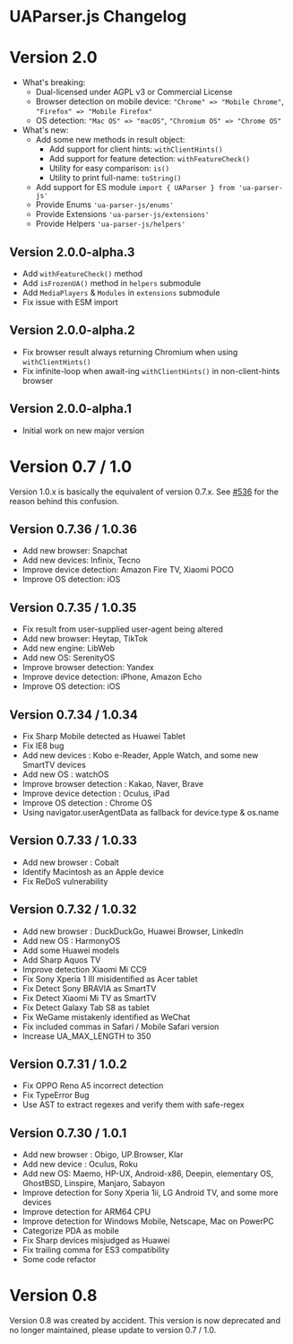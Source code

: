 # UAParser.js Changelog

# Version 2.0
- What's breaking:
  - Dual-licensed under AGPL v3 or Commercial License
  - Browser detection on mobile device: `"Chrome" => "Mobile Chrome"`, `"Firefox" => "Mobile Firefox"`
  - OS detection: `"Mac OS" => "macOS"`, `"Chromium OS" => "Chrome OS"`
- What's new:
  - Add some new methods in result object: 
    - Add support for client hints: `withClientHints()`
    - Add support for feature detection: `withFeatureCheck()`
    - Utility for easy comparison: `is()`
    - Utility to print full-name: `toString()`
  - Add support for ES module `import { UAParser } from 'ua-parser-js'`
  - Provide Enums `'ua-parser-js/enums'`
  - Provide Extensions `'ua-parser-js/extensions'`
  - Provide Helpers `'ua-parser-js/helpers'`

## Version 2.0.0-alpha.3
- Add `withFeatureCheck()` method
- Add `isFrozenUA()` method in `helpers` submodule
- Add `MediaPlayers` & `Modules` in `extensions` submodule
- Fix issue with ESM import

## Version 2.0.0-alpha.2
- Fix browser result always returning Chromium when using `withClientHints()`
- Fix infinite-loop when await-ing `withClientHints()` in non-client-hints browser

## Version 2.0.0-alpha.1
- Initial work on new major version


# Version 0.7 / 1.0

Version 1.0.x is basically the equivalent of version 0.7.x. See [#536](https://github.com/faisalman/ua-parser-js/issues/536) for the reason behind this confusion.

## Version 0.7.36 / 1.0.36
- Add new browser: Snapchat
- Add new devices: Infinix, Tecno
- Improve device detection: Amazon Fire TV, Xiaomi POCO 
- Improve OS detection: iOS

## Version 0.7.35 / 1.0.35
- Fix result from user-supplied user-agent being altered
- Add new browser: Heytap, TikTok
- Add new engine: LibWeb
- Add new OS: SerenityOS
- Improve browser detection: Yandex
- Improve device detection: iPhone, Amazon Echo
- Improve OS detection: iOS

## Version 0.7.34 / 1.0.34
- Fix Sharp Mobile detected as Huawei Tablet
- Fix IE8 bug
- Add new devices : Kobo e-Reader, Apple Watch, and some new SmartTV devices
- Add new OS : watchOS
- Improve browser detection : Kakao, Naver, Brave
- Improve device detection : Oculus, iPad
- Improve OS detection : Chrome OS
- Using navigator.userAgentData as fallback for device.type & os.name

## Version 0.7.33 / 1.0.33

- Add new browser : Cobalt
- Identify Macintosh as an Apple device
- Fix ReDoS vulnerability

## Version 0.7.32 / 1.0.32

- Add new browser : DuckDuckGo, Huawei Browser, LinkedIn
- Add new OS : HarmonyOS
- Add some Huawei models
- Add Sharp Aquos TV
- Improve detection Xiaomi Mi CC9 
- Fix Sony Xperia 1 III misidentified as Acer tablet
- Fix Detect Sony BRAVIA as SmartTV 
- Fix Detect Xiaomi Mi TV as SmartTV 
- Fix Detect Galaxy Tab S8 as tablet 
- Fix WeGame mistakenly identified as WeChat
- Fix included commas in Safari / Mobile Safari version
- Increase UA_MAX_LENGTH to 350

## Version 0.7.31 / 1.0.2

- Fix OPPO Reno A5 incorrect detection
- Fix TypeError Bug
- Use AST to extract regexes and verify them with safe-regex

## Version 0.7.30 / 1.0.1

- Add new browser : Obigo, UP.Browser, Klar
- Add new device : Oculus, Roku
- Add new OS: Maemo, HP-UX, Android-x86, Deepin, elementary OS, GhostBSD, Linspire, Manjaro, Sabayon
- Improve detection for Sony Xperia 1ii, LG Android TV, and some more devices
- Improve detection for ARM64 CPU
- Improve detection for Windows Mobile, Netscape, Mac on PowerPC
- Categorize PDA as mobile
- Fix Sharp devices misjudged as Huawei
- Fix trailing comma for ES3 compatibility
- Some code refactor

# Version 0.8

Version 0.8 was created by accident. This version is now deprecated and no longer maintained, please update to version 0.7 / 1.0.